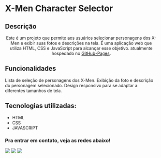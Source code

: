 # X-Men Character Selector

## Descrição
<div align="center">
  <p align="center">
   Este é um projeto que permite aos usuários selecionar personagens dos X-Men e exibir suas fotos e descrições na tela. É 
   uma aplicação web que utiliza HTML, CSS e JavaScript para alcançar esse objetivo. atualmente hospedado no <a         
    href="https://gabrielduartep.github.io/projeto-x-men/">GitHub-Pages</a>.
  </p>
</div>

## Funcionalidades
Lista de seleção de personagens dos X-Men.
Exibição da foto e descrição do personagem selecionado.
Design responsivo para se adaptar a diferentes tamanhos de tela.

## Tecnologias utilizadas:

 * HTML
 * CSS
 * JAVASCRIPT

 ### Pra entrar em contato, veja as redes abaixo!
 
<div> 
  <a href="https://instagram.com/dduarte___/" target="_blank"><img src="https://img.shields.io/badge/-Instagram-%23E4405F?style=for-the-badge&logo=instagram&logoColor=white" target="_blank"></a>
  <a href = "https://gabrieldp2011@gmail.com"><img src="https://img.shields.io/badge/-Gmail-%23333?style=for-the-badge&logo=gmail&logoColor=white" target="_blank"></a>
  <a href="https://www.linkedin.com/in/gabriel-duarte-pereira" target="_blank"><img src="https://img.shields.io/badge/-LinkedIn-%230077B5?style=for-the-badge&logo=linkedin&logoColor=white" target="_blank"></a> 
</div>
